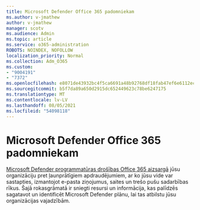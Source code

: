 ```yaml
---
title: Microsoft Defender Office 365 padomniekam
ms.author: v-jmathew
author: v-jmathew
manager: scotv
ms.audience: Admin
ms.topic: article
ms.service: o365-administration
ROBOTS: NOINDEX, NOFOLLOW
localization_priority: Normal
ms.collection: Adm_O365
ms.custom:
- "9004191"
- "7372"
ms.openlocfilehash: e8071de43932bc4f5ca6691a48b92768df18fab47ef6e6112ecc8604678b6408
ms.sourcegitcommit: b5f7da89a650d2915dc652449623c78be6247175
ms.translationtype: MT
ms.contentlocale: lv-LV
ms.lasthandoff: 08/05/2021
ms.locfileid: "54098118"
---
```

# <a name="microsoft-defender-for-office-365-advisor"></a>Microsoft Defender Office 365 padomniekam

[Microsoft Defender programmatūras drošības Office 365 aizsargā](https://go.microsoft.com/fwlink/?linkid=2146614) jūsu organizāciju pret ļaunprātīgiem apdraudējumiem, ar ko jūsu vide var sastapties, izmantojot e-pasta ziņojumus, saites un trešo pušu sadarbības rīkus. Šajā rokasgrāmatā ir sniegti resursi un informācija, kas palīdzēs sagatavot un identificēt Microsoft Defender plānu, lai tas atbilstu jūsu organizācijas vajadzībām.
